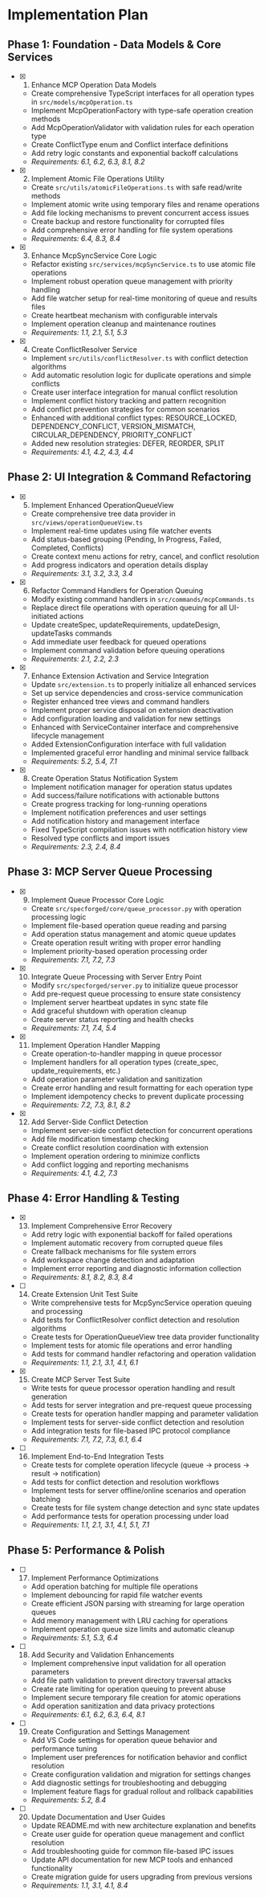 # Implementation Plan

## Phase 1: Foundation - Data Models & Core Services

- [x] 1. Enhance MCP Operation Data Models
  - Create comprehensive TypeScript interfaces for all operation types in `src/models/mcpOperation.ts`
  - Implement McpOperationFactory with type-safe operation creation methods
  - Add McpOperationValidator with validation rules for each operation type
  - Create ConflictType enum and Conflict interface definitions
  - Add retry logic constants and exponential backoff calculations
  - _Requirements: 6.1, 6.2, 6.3, 8.1, 8.2_

- [x] 2. Implement Atomic File Operations Utility
  - Create `src/utils/atomicFileOperations.ts` with safe read/write methods
  - Implement atomic write using temporary files and rename operations
  - Add file locking mechanisms to prevent concurrent access issues
  - Create backup and restore functionality for corrupted files
  - Add comprehensive error handling for file system operations
  - _Requirements: 6.4, 8.3, 8.4_

- [x] 3. Enhance McpSyncService Core Logic
  - Refactor existing `src/services/mcpSyncService.ts` to use atomic file operations
  - Implement robust operation queue management with priority handling
  - Add file watcher setup for real-time monitoring of queue and results files
  - Create heartbeat mechanism with configurable intervals
  - Implement operation cleanup and maintenance routines
  - _Requirements: 1.1, 2.1, 5.1, 5.3_

- [x] 4. Create ConflictResolver Service
  - Implement `src/utils/conflictResolver.ts` with conflict detection algorithms
  - Add automatic resolution logic for duplicate operations and simple conflicts
  - Create user interface integration for manual conflict resolution
  - Implement conflict history tracking and pattern recognition
  - Add conflict prevention strategies for common scenarios
  - Enhanced with additional conflict types: RESOURCE_LOCKED, DEPENDENCY_CONFLICT, VERSION_MISMATCH, CIRCULAR_DEPENDENCY, PRIORITY_CONFLICT
  - Added new resolution strategies: DEFER, REORDER, SPLIT
  - _Requirements: 4.1, 4.2, 4.3, 4.4_

## Phase 2: UI Integration & Command Refactoring

- [x] 5. Implement Enhanced OperationQueueView
  - Create comprehensive tree data provider in `src/views/operationQueueView.ts`
  - Implement real-time updates using file watcher events
  - Add status-based grouping (Pending, In Progress, Failed, Completed, Conflicts)
  - Create context menu actions for retry, cancel, and conflict resolution
  - Add progress indicators and operation details display
  - _Requirements: 3.1, 3.2, 3.3, 3.4_

- [x] 6. Refactor Command Handlers for Operation Queuing
  - Modify existing command handlers in `src/commands/mcpCommands.ts`
  - Replace direct file operations with operation queuing for all UI-initiated actions
  - Update createSpec, updateRequirements, updateDesign, updateTasks commands
  - Add immediate user feedback for queued operations
  - Implement command validation before queuing operations
  - _Requirements: 2.1, 2.2, 2.3_

- [x] 7. Enhance Extension Activation and Service Integration
  - Update `src/extension.ts` to properly initialize all enhanced services
  - Set up service dependencies and cross-service communication
  - Register enhanced tree views and command handlers
  - Implement proper service disposal on extension deactivation
  - Add configuration loading and validation for new settings
  - Enhanced with ServiceContainer interface and comprehensive lifecycle management
  - Added ExtensionConfiguration interface with full validation
  - Implemented graceful error handling and minimal service fallback
  - _Requirements: 5.2, 5.4, 7.1_

- [x] 8. Create Operation Status Notification System
  - Implement notification manager for operation status updates
  - Add success/failure notifications with actionable buttons
  - Create progress tracking for long-running operations
  - Implement notification preferences and user settings
  - Add notification history and management interface
  - Fixed TypeScript compilation issues with notification history view
  - Resolved type conflicts and import issues
  - _Requirements: 2.3, 2.4, 8.4_

## Phase 3: MCP Server Queue Processing

- [x] 9. Implement Queue Processor Core Logic
  - Create `src/specforged/core/queue_processor.py` with operation processing logic
  - Implement file-based operation queue reading and parsing
  - Add operation status management and atomic queue updates
  - Create operation result writing with proper error handling
  - Implement priority-based operation processing order
  - _Requirements: 7.1, 7.2, 7.3_

- [x] 10. Integrate Queue Processing with Server Entry Point
  - Modify `src/specforged/server.py` to initialize queue processor
  - Add pre-request queue processing to ensure state consistency
  - Implement server heartbeat updates in sync state file
  - Add graceful shutdown with operation cleanup
  - Create server status reporting and health checks
  - _Requirements: 7.1, 7.4, 5.4_

- [x] 11. Implement Operation Handler Mapping
  - Create operation-to-handler mapping in queue processor
  - Implement handlers for all operation types (create_spec, update_requirements, etc.)
  - Add operation parameter validation and sanitization
  - Create error handling and result formatting for each operation type
  - Implement idempotency checks to prevent duplicate processing
  - _Requirements: 7.2, 7.3, 8.1, 8.2_

- [x] 12. Add Server-Side Conflict Detection
  - Implement server-side conflict detection for concurrent operations
  - Add file modification timestamp checking
  - Create conflict resolution coordination with extension
  - Implement operation ordering to minimize conflicts
  - Add conflict logging and reporting mechanisms
  - _Requirements: 4.1, 4.2, 7.3_

## Phase 4: Error Handling & Testing

- [x] 13. Implement Comprehensive Error Recovery
  - Add retry logic with exponential backoff for failed operations
  - Implement automatic recovery from corrupted queue files
  - Create fallback mechanisms for file system errors
  - Add workspace change detection and adaptation
  - Implement error reporting and diagnostic information collection
  - _Requirements: 8.1, 8.2, 8.3, 8.4_

- [ ] 14. Create Extension Unit Test Suite
  - Write comprehensive tests for McpSyncService operation queuing and processing
  - Add tests for ConflictResolver conflict detection and resolution algorithms
  - Create tests for OperationQueueView tree data provider functionality
  - Implement tests for atomic file operations and error handling
  - Add tests for command handler refactoring and operation validation
  - _Requirements: 1.1, 2.1, 3.1, 4.1, 6.1_

- [x] 15. Create MCP Server Test Suite
  - Write tests for queue processor operation handling and result generation
  - Add tests for server integration and pre-request queue processing
  - Create tests for operation handler mapping and parameter validation
  - Implement tests for server-side conflict detection and resolution
  - Add integration tests for file-based IPC protocol compliance
  - _Requirements: 7.1, 7.2, 7.3, 6.1, 6.4_

- [ ] 16. Implement End-to-End Integration Tests
  - Create tests for complete operation lifecycle (queue → process → result → notification)
  - Add tests for conflict detection and resolution workflows
  - Implement tests for server offline/online scenarios and operation batching
  - Create tests for file system change detection and sync state updates
  - Add performance tests for operation processing under load
  - _Requirements: 1.1, 2.1, 3.1, 4.1, 5.1, 7.1_

## Phase 5: Performance & Polish

- [ ] 17. Implement Performance Optimizations
  - Add operation batching for multiple file operations
  - Implement debouncing for rapid file watcher events
  - Create efficient JSON parsing with streaming for large operation queues
  - Add memory management with LRU caching for operations
  - Implement operation queue size limits and automatic cleanup
  - _Requirements: 5.1, 5.3, 6.4_

- [ ] 18. Add Security and Validation Enhancements
  - Implement comprehensive input validation for all operation parameters
  - Add file path validation to prevent directory traversal attacks
  - Create rate limiting for operation queuing to prevent abuse
  - Implement secure temporary file creation for atomic operations
  - Add operation sanitization and data privacy protections
  - _Requirements: 6.1, 6.2, 6.3, 6.4, 8.1_

- [ ] 19. Create Configuration and Settings Management
  - Add VS Code settings for operation queue behavior and performance tuning
  - Implement user preferences for notification behavior and conflict resolution
  - Create configuration validation and migration for settings changes
  - Add diagnostic settings for troubleshooting and debugging
  - Implement feature flags for gradual rollout and rollback capabilities
  - _Requirements: 5.2, 8.4_

- [ ] 20. Update Documentation and User Guides
  - Update README.md with new architecture explanation and benefits
  - Create user guide for operation queue management and conflict resolution
  - Add troubleshooting guide for common file-based IPC issues
  - Update API documentation for new MCP tools and enhanced functionality
  - Create migration guide for users upgrading from previous versions
  - _Requirements: 1.1, 3.1, 4.1, 8.4_
